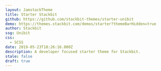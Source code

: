 ```yaml
---
layout: JamstackTheme
title: Starter Stackbit
github: https://github.com/stackbit-themes/starter-unibit
demo: https://themes.stackbit.com/demos/starter?themeBarHidden=true
author: Stackbit
ssg: Unibit
css:
  - SCSS
date: 2019-05-23T18:26:16.000Z
description: A developer focused starter theme for Stackbit.
stale: false
draft: true
---
```

